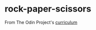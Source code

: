 # rock-paper-scissors
From The Odin Project's [curriculum](https://www.theodinproject.com/courses/web-development-101/lessons/rock-paper-scissors)